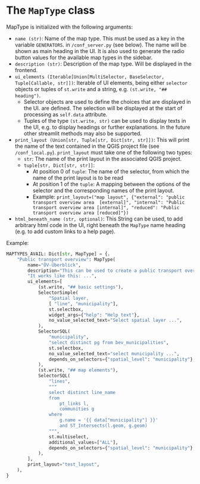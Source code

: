 # The `MapType` class

MapType is initialized with the following arguments: 

* `name (str)`: Name of the map type. This must be used as a key in the variable `GENERATORS`. 
in `/conf_server.py` (see below). The name will be shown as main heading in the UI. It is
also used to generate the radio button values for the available map types in the sidebar.
* `description (str)`: Description of the map type. Will be displayed in the frontend.
* `ui_elements (Iterable[Union[MultiSelector, BaseSelector, Tuple[Callable, str]])`: 
Iterable of UI elements, being either `selector` objects or tuples of 
`st.write` and a string, e.g. `(st.write, "## heading")`. 
    * Selector objects are used to define the choices that are displayed in the UI. 
    are defined. The selection will be displayed at the start of processing as 
    `self.data` attribute.
    * Tuples of the type `(st.write, str)` can be used to display texts in the UI,
    e.g. to display headings or further explanations. In the future
    other streamlit methods may also be supported.
* `print_layout (Union[str, Tuple[str, Dict[str, str]])`: This will print the name of the text contained in the 
QGIS project file (see `/conf_local.py`). 
`print_layout` must take one of the following two types:
    * `str`: The name of the print layout in the associated QGIS project.
    * `tuple[str, Dict[str, str]]`: 
        * At position 0 of `tuple`: The name of the selector, from which the name of the 
        print layout is to be read
        * At position 1 of the `tuple`: A mapping between the options of the selector
        and the corresponding names of the print layout.
        * Example: `print_layout=("map layout", {"external": "public transport overview area 
        [external]", "internal": "Public transport overview area [internal]", "reduced": "Public transport overview
        area [reduced]"})`
* `html_beneath_name (str, optional)`: This String can be used, to add arbitrary html code in 
the UI, right beneath the `MapType` name heading (e.g. to add custom links to a help page).

Example:
```python
MAPTYPES_AVAIL: Dict[str, MapType] = {.
    "Public transport overview": MapType(
        name="ÖV-Überblick",
        description="This can be used to create a public transport overview."
        "It works like this: ...",
        ui_elements=[
            (st.write, "## basic settings"),
            SelectorSimple(
                "Spatial layer,
                [ "line", "municipality"],
                st.selectbox,
                widget_args={"help": "Help text"},
                no_value_selected_text="Select spatial layer ...",
            ),
            SelectorSQL(
                "municipality",
                "select distinct pg from bev_municipalities",
                st.selectbox,
                no_value_selected_text="select municipality ...",
                depends_on_selectors={"spatial_level": "municipality"},
            ),
            (st.write, "## map elements"),
            SelectorSQL(
                "lines",
                """
                select distinct line_name
                from
                    pt_links l,
                    communities g
                where
                    g.name = '{{ data["municipality"] }}'
                    and ST_Intersects(l.geom, g.geom)
                """,
                st.multiselect,
                additional_values=["ALL"],
                depends_on_selectors={"spatial_level": "municipality"},
            ),
        ],
        print_layout="test_layout",
    ),
}
```
